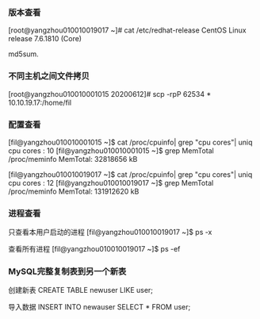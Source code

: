 ### 版本查看

[root@yangzhou010010019017 ~]# cat /etc/redhat-release
CentOS Linux release 7.6.1810 (Core)

md5sum. 
### 不同主机之间文件拷贝
[root@yangzhou010010001015 20200612]# scp -rpP 62534 * 10.10.19.17:/home/fil

### 配置查看
[fil@yangzhou010010001015 ~]$ cat /proc/cpuinfo| grep "cpu cores"| uniq
cpu cores	: 10
[fil@yangzhou010010001015 ~]$ grep MemTotal /proc/meminfo
MemTotal:       32818656 kB

[fil@yangzhou010010019017 ~]$ cat /proc/cpuinfo| grep "cpu cores"| uniq
cpu cores	: 12
[fil@yangzhou010010019017 ~]$  grep MemTotal /proc/meminfo
MemTotal:       131912620 kB

### 进程查看
只查看本用户启动的进程
[fil@yangzhou010010019017 ~]$ ps -x


查看所有进程
[fil@yangzhou010010019017 ~]$ ps -ef


### MySQL完整复制表到另一个新表
创建新表
CREATE TABLE newuser LIKE user; 

导入数据
INSERT INTO newauser SELECT * FROM user;